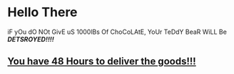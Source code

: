 # Hello There


iF yOu dO NOt GivE uS 1000lBs Of ChoCoLAtE, YoUr TeDdY BeaR WiLL Be ***DETSROYED!!!!***

## <ins>You have 48 Hours to deliver the goods!!!</ins>

